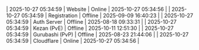 | 2025-10-27 05:34:59 | Website | Online | 2025-10-27 05:34:56 |
| 2025-10-27 05:34:59 | Registration | Offline | 2025-09-09 16:40:23 |
| 2025-10-27 05:34:59 | Auth Server | Offline | 2025-08-18 09:33:31 |
| 2025-10-27 05:34:59 | Kezan (PvE) | Offline | 2025-10-11 12:51:30 |
| 2025-10-27 05:34:59 | Gurubashi (PvP) | Offline | 2025-08-23 21:44:06 |
| 2025-10-27 05:34:59 | Cloudflare | Online | 2025-10-27 05:34:56 |

